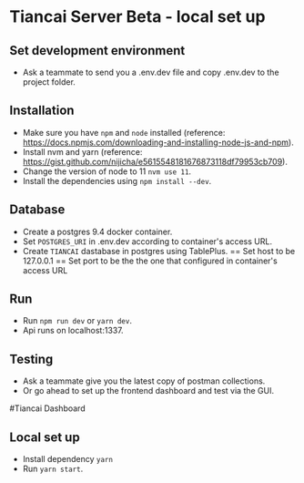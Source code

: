 # Tiancai Server Beta - local set up

## Set development environment 

- Ask a teammate to send you a .env.dev file and copy .env.dev to the project folder.

## Installation

- Make sure you have `npm` and `node` installed (reference: https://docs.npmjs.com/downloading-and-installing-node-js-and-npm).
- Install nvm and yarn (reference: https://gist.github.com/nijicha/e5615548181676873118df79953cb709).
- Change the version of node to 11 `nvm use 11`.
- Install the dependencies using `npm install --dev`.

## Database 

- Create a postgres 9.4 docker container.
- Set `POSTGRES_URI` in .env.dev according to container's access URL.
- Create `TIANCAI` dastabase in postgres using TablePlus.
  == Set host to be 127.0.0.1 
  == Set port to be the the one that configured in container's access URL

## Run 

- Run `npm run dev` or `yarn dev`.
- Api runs on localhost:1337.

## Testing

- Ask a teammate give you the latest copy of postman collections.
- Or go ahead to set up the frontend dashboard and test via the GUI.



#Tiancai Dashboard

## Local set up

- Install dependency `yarn`
- Run `yarn start`.
